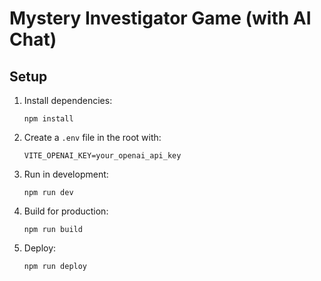 # Mystery Investigator Game (with AI Chat)

## Setup

1. Install dependencies:
   ```
   npm install
   ```
2. Create a `.env` file in the root with:
   ```
   VITE_OPENAI_KEY=your_openai_api_key
   ```
3. Run in development:
   ```
   npm run dev
   ```
4. Build for production:
   ```
   npm run build
   ```
5. Deploy:
   ```
   npm run deploy
   ```
